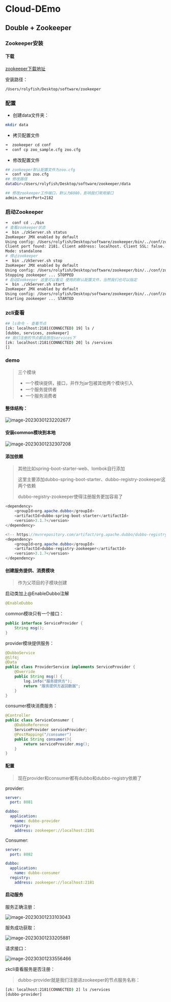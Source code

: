 # Cloud-DEmo



## Double + Zookeeper



### Zookeeper安装

#### 下载

[zookeeper下载地址](https://dlcdn.apache.org/zookeeper/zookeeper-3.7.1/apache-zookeeper-3.7.1-bin.tar.gz)

安装路径：

```bash
/Users/rolyfish/Desktop/software/zookeeper
```

### 配置

- 创建data文件夹：

```bash
mkdir data
```

- 拷贝配置文件

```bash
➜  zookeeper cd conf
➜  conf cp zoo_sample.cfg zoo.cfg
```

- 修改配置文件

```bash
## zookeeper默认配置文件为zoo.cfg
➜  conf vim zoo.cfg
## 修改路径
dataDir=/Users/rolyfish/Desktop/software/zookeeper/data

## 修改zookeeper工作端口，默认为8080，影响我们常用接口
admin.serverPort=2182
```



### 启动Zookeeper

```bash
➜  conf cd ../bin
# 查看zookeeper状态
➜  bin ./zkServer.sh status
ZooKeeper JMX enabled by default
Using config: /Users/rolyfish/Desktop/software/zookeeper/bin/../conf/zoo.cfg
Client port found: 2181. Client address: localhost. Client SSL: false.
Mode: standalone
# 停止zookeeper
➜  bin ./zkServer.sh stop
ZooKeeper JMX enabled by default
Using config: /Users/rolyfish/Desktop/software/zookeeper/bin/../conf/zoo.cfg
Stopping zookeeper ... STOPPED
# 启动Zookeeper 这里可以看见 使用的默认配置文件，当然我们也可以指定
➜  bin ./zkServer.sh start
ZooKeeper JMX enabled by default
Using config: /Users/rolyfish/Desktop/software/zookeeper/bin/../conf/zoo.cfg
Starting zookeeper ... STARTED
```



### zcli查看

```bash
## ls命令 - 查看节点
[zk: localhost:2181(CONNECTED) 19] ls /
[dubbo, services, zookeeper]
## 我们注册的节点都会放在services下
[zk: localhost:2181(CONNECTED) 20] ls /services
[]
```



### demo

> 三个模块
>
> - 一个模块提供，接口，并作为jar包被其他两个模块引入
> - 一个服务提供者
> - 一个服务消费者

#### 整体结构：

![image-20230301232202677](cloud-demo.assets/image-20230301232202677.png)

#### 安装common模块到本地

![image-20230301232307208](cloud-demo.assets/image-20230301232307208.png)

#### 添加依赖

> 其他比如spring-boot-starter-web、lombok自行添加
>
> 这里主要添加dubbo-spring-boot-starter、dubbo-registry-zookeeper这两个依赖
>
> dubbo-registry-zookeeper使得注册服务更加容易了

```java
<dependency>
    <groupId>org.apache.dubbo</groupId>
    <artifactId>dubbo-spring-boot-starter</artifactId>
    <version>3.1.7</version>
</dependency>

<!-- https://mvnrepository.com/artifact/org.apache.dubbo/dubbo-registry-zookeeper -->
<dependency>
    <groupId>org.apache.dubbo</groupId>
    <artifactId>dubbo-registry-zookeeper</artifactId>
    <version>3.1.7</version>
</dependency>
```



#### 创建服务提供、消费模块

> 作为父项目的子模块创建

启动类加上@EnableDubbo注解

```java
@EnableDubbo
```

common模块只有一个接口：

```java
public interface ServiceProvider {
    String msg();
}
```

provider模块提供服务：

```java
@DubboService
@Slf4j
@Data
public class ProviderService implements ServiceProvider {
    @Override
    public String msg() {
        log.info("服务提供方");
        return "服务提供方返回数据";
    }
}
```

consumer模块消费服务：

```java
@Controller
public class ServiceConsumer {
    @DubboReference
    ServiceProvider serviceProvider;
    @PostMapping("/consumer")
    public String consumer(){
        return serviceProvider.msg();
    }
}
```



#### 配置

> 现在provider和consumer都有dubbo和dubbo-registry依赖了

provider:

```yml
server:
  port: 8081

dubbo:
  application:
    name: dubbo-provider
  registry:
    address: zookeeper://localhost:2181
```

Consumer:

```yml
server:
  port: 8082

dubbo:
  application:
    name: dubbo-consumer
  registry:
    address: zookeeper://localhost:2181
```



#### 启动服务

服务正确注册：

![image-20230301233103043](cloud-demo.assets/image-20230301233103043.png)

服务成功获取：

![image-20230301233205881](cloud-demo.assets/image-20230301233205881.png)

请求接口：

![image-20230301233556466](cloud-demo.assets/image-20230301233556466.png)

zkcli查看服务是否注册：

> dubbo-provider就是我们注册进zookeeper的节点服务名称：

```bash
[zk: localhost:2181(CONNECTED) 2] ls /services
[dubbo-provider]
```



























